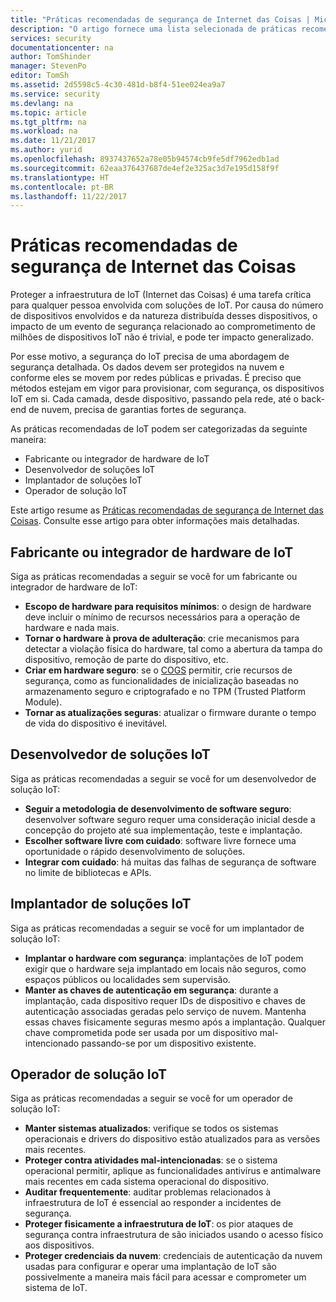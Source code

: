 ```yaml
---
title: "Práticas recomendadas de segurança de Internet das Coisas | Microsoft Docs"
description: "O artigo fornece uma lista selecionada de práticas recomendadas e recomendações gerais do Internet das Coisas da Microsoft."
services: security
documentationcenter: na
author: TomShinder
manager: StevenPo
editor: TomSh
ms.assetid: 2d5598c5-4c30-481d-b8f4-51ee024ea9a7
ms.service: security
ms.devlang: na
ms.topic: article
ms.tgt_pltfrm: na
ms.workload: na
ms.date: 11/21/2017
ms.author: yurid
ms.openlocfilehash: 8937437652a78e05b94574cb9fe5df7962edb1ad
ms.sourcegitcommit: 62eaa376437687de4ef2e325ac3d7e195d158f9f
ms.translationtype: HT
ms.contentlocale: pt-BR
ms.lasthandoff: 11/22/2017
---
```

# <a name="internet-of-things-security-best-practices"></a>Práticas recomendadas de segurança de Internet das Coisas
Proteger a infraestrutura de IoT (Internet das Coisas) é uma tarefa crítica para qualquer pessoa envolvida com soluções de IoT. Por causa do número de dispositivos envolvidos e da natureza distribuída desses dispositivos, o impacto de um evento de segurança relacionado ao comprometimento de milhões de dispositivos IoT não é trivial, e pode ter impacto generalizado.

Por esse motivo, a segurança do IoT precisa de uma abordagem de segurança detalhada. Os dados devem ser protegidos na nuvem e conforme eles se movem por redes públicas e privadas. É preciso que métodos estejam em vigor para provisionar, com segurança, os dispositivos IoT em si. Cada camada, desde dispositivo, passando pela rede, até o back-end de nuvem, precisa de garantias fortes de segurança.

As práticas recomendadas de IoT podem ser categorizadas da seguinte maneira:

* Fabricante ou integrador de hardware de IoT
* Desenvolvedor de soluções IoT
* Implantador de soluções IoT
* Operador de solução IoT

Este artigo resume as [Práticas recomendadas de segurança de Internet das Coisas](../iot-suite/iot-security-best-practices.md). Consulte esse artigo para obter informações mais detalhadas.

## <a name="iot-hardware-manufacturer-or-integrator"></a>Fabricante ou integrador de hardware de IoT
Siga as práticas recomendadas a seguir se você for um fabricante ou integrador de hardware de IoT:

* **Escopo de hardware para requisitos mínimos**: o design de hardware deve incluir o mínimo de recursos necessários para a operação de hardware e nada mais. 
* **Tornar o hardware à prova de adulteração**: crie mecanismos para detectar a violação física do hardware, tal como a abertura da tampa do dispositivo, remoção de parte do dispositivo, etc. 
* **Criar em hardware seguro**: se o [COGS](https://en.wikipedia.org/wiki/Cost_of_goods_sold) permitir, crie recursos de segurança, como as funcionalidades de inicialização baseadas no armazenamento seguro e criptografado e no TPM (Trusted Platform Module).
* **Tornar as atualizações seguras**: atualizar o firmware durante o tempo de vida do dispositivo é inevitável.

## <a name="iot-solution-developer"></a>Desenvolvedor de soluções IoT
Siga as práticas recomendadas a seguir se você for um desenvolvedor de solução IoT:

* **Seguir a metodologia de desenvolvimento de software seguro**: desenvolver software seguro requer uma consideração inicial desde a concepção do projeto até sua implementação, teste e implantação.
* **Escolher software livre com cuidado**: software livre fornece uma oportunidade o rápido desenvolvimento de soluções.
* **Integrar com cuidado**: há muitas das falhas de segurança de software no limite de bibliotecas e APIs. 

## <a name="iot-solution-deployer"></a>Implantador de soluções IoT
Siga as práticas recomendadas a seguir se você for um implantador de solução IoT:

* **Implantar o hardware com segurança**: implantações de IoT podem exigir que o hardware seja implantado em locais não seguros, como espaços públicos ou localidades sem supervisão.
* **Manter as chaves de autenticação em segurança**: durante a implantação, cada dispositivo requer IDs de dispositivo e chaves de autenticação associadas geradas pelo serviço de nuvem. Mantenha essas chaves fisicamente seguras mesmo após a implantação. Qualquer chave comprometida pode ser usada por um dispositivo mal-intencionado passando-se por um dispositivo existente.

## <a name="iot-solution-operator"></a>Operador de solução IoT
Siga as práticas recomendadas a seguir se você for um operador de solução IoT:

* **Manter sistemas atualizados**: verifique se todos os sistemas operacionais e drivers do dispositivo estão atualizados para as versões mais recentes. 
* **Proteger contra atividades mal-intencionadas**: se o sistema operacional permitir, aplique as funcionalidades antivírus e antimalware mais recentes em cada sistema operacional do dispositivo. 
* **Auditar frequentemente**: auditar problemas relacionados à infraestrutura de IoT é essencial ao responder a incidentes de segurança.
* **Proteger fisicamente a infraestrutura de IoT**: os pior ataques de segurança contra infraestrutura de são iniciados usando o acesso físico aos dispositivos.
* **Proteger credenciais da nuvem**: credenciais de autenticação da nuvem usadas para configurar e operar uma implantação de IoT são possivelmente a maneira mais fácil para acessar e comprometer um sistema de IoT. 

